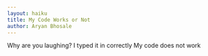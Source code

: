 ```yaml
---
layout: haiku
title: My Code Works or Not
author: Aryan Bhosale
---
```


Why are you laughing?
I typed it in correctly
My code does not work
